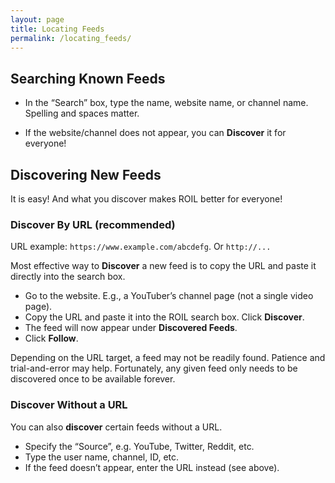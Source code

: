 ```yaml
---
layout: page
title: Locating Feeds 
permalink: /locating_feeds/
---
```


## Searching Known Feeds

* In the “Search” box, type the name, website name, or channel name. Spelling
  and spaces matter. 

* If the website/channel does not appear, you can **Discover** it for everyone!  

## Discovering New Feeds

It is easy! And what you discover makes ROIL better for everyone!

### Discover By URL (recommended)

URL example: `https://www.example.com/abcdefg`.  Or `http://...`

Most effective way to **Discover** a new feed is to copy the URL and paste it
directly into the search box.

* Go to the website. E.g., a YouTuber’s channel page (not a single video page). 
* Copy the URL and paste it into the ROIL search box. Click **Discover**. 
* The feed will now appear under **Discovered Feeds**. 
* Click **Follow**.

Depending on the URL target, a feed may not be readily found.  Patience and
trial-and-error may help.  Fortunately, any given feed only needs to be
discovered once to be available forever.

### Discover Without a URL

You can also **discover** certain feeds without a URL.

* Specify the “Source”, e.g. YouTube, Twitter, Reddit, etc. 
* Type the user name, channel, ID, etc. 
* If the feed doesn’t appear, enter the URL instead (see above).
